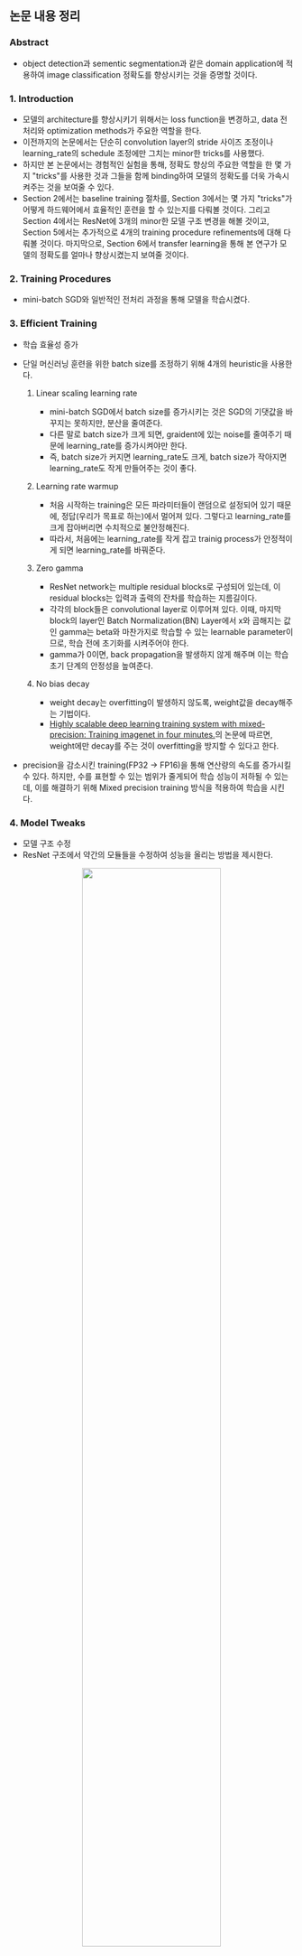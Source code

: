 ## 논문 내용 정리
### Abstract
- object detection과 sementic segmentation과 같은 domain application에 적용하여 image classification 정확도를 향상시키는 것을 증명할 것이다.

### 1. Introduction
- 모델의 architecture를 향상시키기 위해서는 loss function을 변경하고, data 전처리와 optimization methods가 주요한 역할을 한다.
- 이전까지의 논문에서는 단순히 convolution layer의 stride 사이즈 조정이나 learning_rate의 schedule 조정에만 그치는 minor한 tricks를 사용했다.
- 하지만 본 논문에서는 경험적인 실험을 통해, 정확도 향상의 주요한 역할을 한 몇 가지 "tricks"를 사용한 것과 그들을 함께 binding하여 모델의 정확도를 더욱 가속시켜주는 것을 보여줄 수 있다.
- Section 2에서는 baseline training 절차를, Section 3에서는 몇 가지 "tricks"가 어떻게 하드웨어에서 효율적인 훈련을 할 수 있는지를 다뤄볼 것이다. 그리고 Section 4에서는 ResNet에 3개의 minor한 모델 구조 변경을 해볼 것이고, Section 5에서는 추가적으로 4개의 training procedure refinements에 대해 다뤄볼 것이다. 마지막으로, Section 6에서 transfer learning을 통해 본 연구가 모델의 정확도를 얼마나 향상시켰는지 보여줄 것이다.

### 2. Training Procedures
- mini-batch SGD와 일반적인 전처리 과정을 통해 모델을 학습시켰다.

### 3. Efficient Training
- 학습 효율성 증가
- 단일 머신러닝 훈련을 위한 batch size를 조정하기 위해 4개의 heuristic을 사용한다.

    1) Linear scaling learning rate
        + mini-batch SGD에서 batch size를 증가시키는 것은 SGD의 기댓값을 바꾸지는 못하지만, 분산을 줄여준다.
        + 다른 말로 batch size가 크게 되면, graident에 있는 noise를 줄여주기 때문에 learning_rate를 증가시켜야만 한다.
        + 즉, batch size가 커지면 learning_rate도 크게, batch size가 작아지면 learning_rate도 작게 만들어주는 것이 좋다.

    2) Learning rate warmup
        + 처음 시작하는 training은 모든 파라미터들이 랜덤으로 설정되어 있기 때문에, 정답(우리가 목표로 하는)에서 멀어져 있다. 그렇다고 learning_rate를 크게 잡아버리면 수치적으로 불안정해진다.
        + 따라서, 처음에는 learning_rate를 작게 잡고 trainig process가 안정적이게 되면 learning_rate를 바꿔준다.

    3) Zero gamma
        + ResNet network는 multiple residual blocks로 구성되어 있는데, 이 residual blocks는 입력과 출력의 잔차를 학습하는 지름길이다.
        + 각각의 block들은 convolutional layer로 이루어져 있다. 이때, 마지막 block의 layer인 Batch Normalization(BN) Layer에서 x와 곱해지는 값인 gamma는 beta와 마찬가지로 학습할 수 있는 learnable parameter이므로, 학습 전에 초기화를 시켜주어야 한다.
        + gamma가 0이면, back propagation을 발생하지 않게 해주며 이는 학습 초기 단계의 안정성을 높여준다.

    4) No bias decay
        + weight decay는 overfitting이 발생하지 않도록, weight값을 decay해주는 기법이다.
        + [Highly scalable deep learning training system with mixed-precision: Training imagenet in four minutes.](https://arxiv.org/pdf/1807.11205.pdf)의 논문에 따르면, weight에만 decay를 주는 것이 overfitting을 방지할 수 있다고 한다.

- precision을 감소시킨 training(FP32 -> FP16)을 통해 연산량의 속도를 증가시킬 수 있다. 하지만, 수를 표현할 수 있는 범위가 줄게되어 학습 성능이 저하될 수 있는데, 이를 해결하기 위해 Mixed precision training 방식을 적용하여 학습을 시킨다.

### 4. Model Tweaks
- 모델 구조 수정
- ResNet 구조에서 약간의 모듈들을 수정하여 성능을 올리는 방법을 제시한다.
<center><img src="/reference_image/MH.Ji/Bag of Tricks for Image Classification with Convolutional Neural Network/ResNet-architecture.png" width="70%"></center><br>
<center><img src="/reference_image/MH.Ji/Bag of Tricks for Image Classification with Convolutional Neural Network/ResNet-Tweaks.png" width="70%"></center><br>

### 5. Training Refinements
- 정확도 증가를 위한 4가지 학습 방법

    1) Cosine Learning Rate Decay
        + 인위적으로 learning_rate를 설정하는 것보다, 연속적으로 조금씩 바꾸는 것이 성능을 향상시킬 수 있다.

    2) Label Smoothing
        + 모델의 성능 평가는 데이터셋의 label과 image classification 모델의 output layer를 통해 나온 결과와 비교한다.
        + 이 label의 결과를 2가지 방식으로 표현할 수 있는데, 예를 들어 개, 고양이, 곰을 분류하고자 하자.
        + 첫 번째 방식은 one-hot vector와 같이 [0, 1, 0]로 표현하는 hard한 방식으로, 1값의 위치에 놓인 결과를 단정한다.
        + 두 번째 방식은 확률 기반으로 [0.3, 0.6, 0.1]로 표현하는 smooth한 방식으로, 어느 정도의 오차를 반영한다.

    3) Knowledge Distillation
        + [Distilling the Knowledge in a Neural Network](https://arxiv.org/pdf/1503.02531.pdf) 논문에서 제안한 방법으로, 성능이 좋은 teacher model을 이용하여 student model이 적은 연산 복잡도를 가지면서 teacher model의 정확도를 따라가도록 학습 시키는 방법이다.

    4) Mixup Training
        + [mixup: BEYOND EMPIRICAL RISK MINIMIZATION](https://arxiv.org/pdf/1710.09412.pdf) 논문에서 제안한 방법으로, 데이터에 독립적인 이미지를 붙이는 기법으로 두 데이터의 이미지와 label을 각각 weighted linear interpolation하여 새로운 이미지를 생성하는 augumentation 기법을 의미한다.
        + opencv에서 배운 영상 모핑 과정에서 단순히 이미지를 합성하는 것이 아니라, label의 값도 표현할 수 있도록 한다.

### 6. Transfer Learning
- 전이 학습
- 자신의 모델을 FN Layer를 떼어내고 그 자리에 붙여 모델의 성능을 평가한다.
- Object Detection과 Semantic Segmentation에 적용하여 성능이 좋아지는지 실험을 수행한다.

### Conclusion
- ResNet-50, Inception-V3, MobileNet에서 경험적인 실험을 통해, 이러한 "tricks"가 모델의 정확도를 지속적으로 향상시킴을 증명하였다.
- 또한, 이들을 모두 함께 stacking(개별 모델이 예측한 데이터를 다시 train set으로 사용해서 학습)하여 더 높은 정확도를 만들 수 있는 중요한 사실을 발견하였다.

<center><img src="/reference_image/MH.Ji/Bag of Tricks for Image Classification with Convolutional Neural Network/conclusion.png" width="70%"></center><br>
<br><br>

## 새롭게 알게된 내용
### 1. ablation study
- 모델이나 알고리즘의 feature들을 제거하면서 어떤 성능을 줄지 연구하는 것

### 2. object detection vs sementic segmentation vs instance segmentation
- object detection
    + 바운딩 박스나 라벨링으로 다중객체 인식
- sementic segmentation
    + 픽셀별로 어떤 카테고리에 속하는지 구분
    + 개별로 분류가 불가능하다
- instance segmentation
    + object detection에서 바운딩 박스 대신에 segmentation 출력

### 3. 데이터셋의 전처리 과정
<center><img src="/reference_image/MH.Ji/Bag of Tricks for Image Classification with Convolutional Neural Network/data-preprocessing-1.png" width="70%"></center><br>
<center><img src="/reference_image/MH.Ji/Bag of Tricks for Image Classification with Convolutional Neural Network/data-preprocessing-2.png" width="70%"></center><br>

### 4. mini-batch SGD
- 딥러닝 모델에서 가장 중요한 것은 loss function을 줄이기 위한 것으로, 대표적인 기법이 Gradient Descent다. 기본 개념은 함수의 기울기를 구하여, 기울기가 낮은쪽으로 계속 이동시켜서 극값에 이를 때까지 반복시키는 것이다.
- learning_rate를 가지고 학습 파라미터를 업데이트하는 과정을 여러 iteration을 통해 최적의 파라미터 도출한다.
- 따라서 GD는 엄청난 계산량이 필요하기 때문에, 이를 개선하기 위해 한 iteration에 하나의 sample만 사용하는 Stochastic Gradient Descent가 등장하였다.
- 하지만 iteration을 계산하는 속도는 빨라졌지만, gradient 추정값이 noise해지는 단점이 있다.
- 이러한 문제들을 보완하는 것이 mini-batch SGD로, 매 iteration마다 적당한 크기의 batch를 잡아서 학습시킨다.

### 5. weight decay
- 데이터가 단순하고 모델이 복잡하면, 학습을 하면서 굉장히 작은값이었던 weight값이 점점 증가하게 되면서 overfitting이 발생하게 된다.
- weight값이 커질수록 학습 데이터에 영향을 많이 받게 되기 때문에 학습 데이터에 따라 모델이 맞춰진다. 따라서 하이퍼 파라미터의 개수를 최소화하고 알고리즘을 개선함으로써 학습 데이터를 작게 유지하면서 하이퍼 파라미터의 개수의 감소로 모델의 복잡성을 감소시켰지만, 이는 대량의 데이터에서는 underfitting이 발생할 수 있기 때문에 좋지 않다.
- 이러한 배경에서 weight decay 기법이 등장하였다. weight값이 증가하는 것을 제한함으로써, 모델의 복잡도를 감소(decay, 부식)시킴으로써 overfitting을 방지할 수 있다.

### 6. weight & bias
- 딥러닝 모델의 대표적인 매개변수이다.
- 예를 들어, 중고차의 가격을 예측해보자.
    + [가정 1] 중고차는 최신일수록 비쌀 것이다.
    + [가정 2] 중고차는 많이 달릴수록 쌀 것이다.
- 위의 가정을 바탕으로 중고차의 가격(price) = w1 x 연식(year) + w2 x 주행거리(miles) 라는 식을 도출할 수 있을 것이다. 이와 같이 결과값에 영향을 주는 입력 파라미터에 중요도를 주는 것이 weight이다.
- bias는 단순히 입력과 가중치의 곱에 추가되는 상수값이다. 활성화 함수(가중치가 높은 쪽으로 활성화)의 기능을 이끌어주는 역할을 한다.
- 만약 bias가 없다면, 신경망은 단순히 입력과 가중치에 대해 행렬 곱셈을 수행하여 데이터셋이 overfitting이 될 수 있다.

### 7. reduced precision
- Neural Network training과 inference 성능은 메모리 대역폭에 크게 좌우된다. 메모리 시스템은 일반적으로 훈련 데이터와 함께 신경망 매개변수(weight, bias)를 유지하는 작업을 수행하기 때문이다.
- 신경망의 대역폭 수요를 줄이고, 전력 효율을 높일 수 있는 방법이 reduced precision computation이다.
- precision이란, 부동소수점을 표현한 수가 실수를 정확히 표현하는가이다.
- 부동소수점 표현에 유효숫자 개념이 들어있는데, 이 유효숫자가 늘어나면 정확도가 높아지지만 계산량이 많아지면서 속도가 저하된다.
- 반대로 유효숫자가 줄어들면 정확도가 낮아지지만 계산량이 적어지면서 속도가 향상된다.
- 이때 precision을 줄이면 최소 유효 자릿수 계산을 피함으로써 절약되는 전력이 꽤 쏠쏠하다.
- 즉, 네트워크 파라미터 정확도를 감소시킬 때 손실된 분류 정확도를 다시 얻을 수 있도록 네트워크를 다시 훈련시킬 수 있다.

### 8. annealing strategy
<center><img src="/reference_image/MH.Ji/Bag of Tricks for Image Classification with Convolutional Neural Network/annealing-strategy.png" width="70%"></center><br>

### 9. knowledge distillation
- 딥러닝 모델은 보편적으로 넓고 깊어서 파라미터 수가 많고 연산량이 많으면 feature extraction이 더 잘되고, 그에 따라서 모델의 목적인 classification이나 object detection 등의 성능이 좋아진다.
- 그러나 작은 모델로 더 큰 모델만큼의 성능을 얻을 수 있다면 computing resource(CPU, GPU), energy, memory 측면에서 더 효율적이다.
- 즉, knowledge distillation은 작은 네트워크로도 큰 네트워크와 비슷한 성능을 낼 수 있도록, 학습과정에서 큰 네트워크의 지식을 작은 네트워크에 전달하여 작은 네트워크의 성능을 높이겠다는 목적이다.
- knowledge distillation의 구조에서 미리 학습시킨 teacher network의 출력을 내가 실제로 사용하고자 하는 작은 모델인 student network가 모방하여 학습함으로써, 상대적으로 적은 파라미터를 가지고 있더라도 모델의 성능을 높일 수 있다.

### 10. mixup training
- 무작위 쌍의 이미지와 관련 레이블을 convexly하게 결합하여 추가 샘플이 생성되는 DNA를 학습하기 위한 방법이다.
- 데이터에 독립적인 이미지를 augumentation하는 기법으로, 두 데이터의 이미지와 라벨을 각각 weighted linear interpolation하여 새로운 샘플을 생성하는 기법이다.
<br><br>

## 참고자료
- [Batch Size in Deep Learning](https://blog.lunit.io/2018/08/03/batch-size-in-deep-learning/)
- [Regularization - weight decay](https://deepapple.tistory.com/6)
- [Reduced-Precision Computation for Neural Network Training](https://www.rambus.com/blogs/reduced-precision-computation-for-neural-network-training/)
- [Label smoothing: 딥러닝 모델의 일반화와 Calibration 향상을 위한 테크닉](https://3months.tistory.com/465)
- [딥러닝 용어 정리, Knowledge distillation 이란?](https://light-tree.tistory.com/196)
- [On Mixup Training: Improved Calibration and Predictive Uncertainty for Deep Neural Networks](http://www.gatsby.ucl.ac.uk/~balaji/udl2019/accepted-papers/UDL2019-paper-43.pdf)
- [논문 요약](https://hoya012.github.io/blog/Bag-of-Tricks-for-Image-Classification-with-Convolutional-Neural-Networks-Review/)
<br><br>

## 추후에 학습해야할 것
### 1. ResNet
### 2. VGG
### 3. Image Classification의 다양한 기법들
